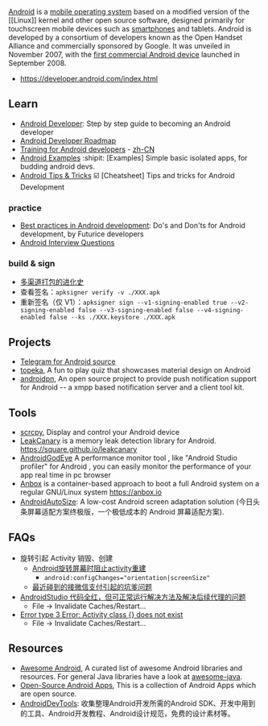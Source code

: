 [Android](https://www.android.com/) is a [mobile operating system](https://en.wikipedia.org/wiki/Mobile_operating_system) based on a modified version of the [[Linux]] kernel and other open source software, designed primarily for touchscreen mobile devices such as [smartphones](https://en.wikipedia.org/wiki/Smartphone) and tablets. Android is developed by a consortium of developers known as the Open Handset Alliance and commercially sponsored by Google. It was unveiled in November 2007, with the [first commercial Android device](https://en.wikipedia.org/wiki/HTC_Dream) launched in September 2008.


- https://developer.android.com/index.html



## Learn
- [Android Developer](https://roadmap.sh/android): Step by step guide to becoming an Android developer
- [Android Developer Roadmap](https://github.com/mobile-roadmap/android-developer-roadmap)
- [Training for Android developers](https://developer.android.com/training/index.html) - [zh-CN](http://hukai.me/android-training-course-in-chinese/)
- [Android Examples](https://github.com/nisrulz/android-examples) :shipit: [Examples] Simple basic isolated apps, for budding android devs.
- [Android Tips & Tricks](https://github.com/nisrulz/android-tips-tricks) ☑️ [Cheatsheet] Tips and tricks for Android Development

### practice
- [Best practices in Android development](https://github.com/futurice/android-best-practices): Do's and Don'ts for Android development, by Futurice developers
- [Android Interview Questions](https://github.com/MindorksOpenSource/android-interview-questions)

### build & sign
- [多渠道打包的进化史](http://www.dss886.com/2017/11/22/01/)
- 查看签名：`apksigner verify -v ./XXX.apk`
- 重新签名（仅 V1）：`apksigner sign --v1-signing-enabled true --v2-signing-enabled false --v3-signing-enabled false --v4-signing-enabled false --ks ./XXX.keystore ./XXX.apk`



## Projects
- [Telegram for Android source](https://github.com/DrKLO/Telegram)
- [topeka](https://github.com/googlesamples/android-topeka), A fun to play quiz that showcases material design on Android
- [androidpn](https://github.com/dannytiehui/androidpn), An open source project to provide push notification support for Android -- a xmpp based notification server and a client tool kit.



## Tools
- [scrcpy](https://github.com/Genymobile/scrcpy), Display and control your Android device
- [LeakCanary](https://github.com/square/leakcanary/) is a memory leak detection library for Android. https://square.github.io/leakcanary
- [AndroidGodEye](https://github.com/Kyson/AndroidGodEye) A performance monitor tool , like "Android Studio profiler" for Android , you can easily monitor the performance of your app real time in pc browser
- [Anbox](https://github.com/anbox/anbox) is a container-based approach to boot a full Android system on a regular GNU/Linux system https://anbox.io
- [AndroidAutoSize](https://github.com/JessYanCoding/AndroidAutoSize): A low-cost Android screen adaptation solution (今日头条屏幕适配方案终极版，一个极低成本的 Android 屏幕适配方案).



## FAQs
- 旋转引起 Activity 销毁、创建
  - [Android旋转屏幕时阻止activity重建](https://blog.csdn.net/u011421608/article/details/50883665)
    - `android:configChanges="orientation|screenSize"`
  - [最近碰到的接微信支付引起的坑爹问题](https://www.cnblogs.com/lbfamous/p/5144425.html)
- [AndroidStudio 代码全红，但可正常运行解决方法及解决后续代理的问题](https://blog.csdn.net/liujie33852964/article/details/80590554)
  - File -> Invalidate Caches/Restart...
- [Error type 3 Error: Activity class {} does not exist](https://stackoverflow.com/questions/20915266/error-type-3-error-activity-class-does-not-exist)
  - File -> Invalidate Caches/Restart...



## Resources
- [Awesome Android](https://github.com/JStumpp/awesome-android), A curated list of awesome Android libraries and resources. For general Java libraries have a look at [awesome-java](https://github.com/akullpp/awesome-java).
- [Open-Source Android Apps](https://github.com/pcqpcq/open-source-android-apps), This is a collection of Android Apps which are open source.
- [AndroidDevTools](https://github.com/inferjay/AndroidDevTools): 收集整理Android开发所需的Android SDK、开发中用到的工具、Android开发教程、Android设计规范，免费的设计素材等。

